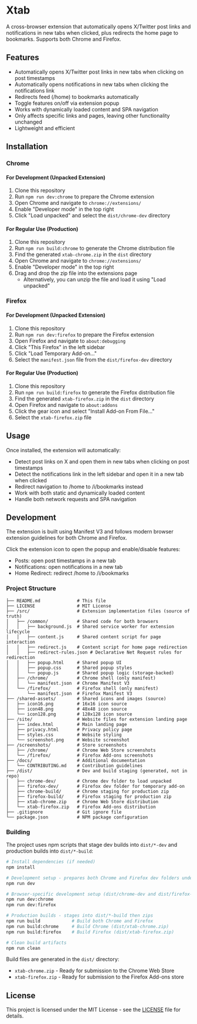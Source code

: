 # Xtab

A cross-browser extension that automatically opens X/Twitter post links and notifications in new tabs when clicked, plus redirects the home page to bookmarks. Supports both Chrome and Firefox.

## Features

-   Automatically opens X/Twitter post links in new tabs when clicking on post timestamps
-   Automatically opens notifications in new tabs when clicking the notifications link
-   Redirects feed (/home) to bookmarks automatically
-   Toggle features on/off via extension popup
-   Works with dynamically loaded content and SPA navigation
-   Only affects specific links and pages, leaving other functionality unchanged
-   Lightweight and efficient

## Installation

### Chrome

#### For Development (Unpacked Extension)

1. Clone this repository
2. Run `npm run dev:chrome` to prepare the Chrome extension
3. Open Chrome and navigate to `chrome://extensions/`
4. Enable "Developer mode" in the top right
5. Click "Load unpacked" and select the `dist/chrome-dev` directory

#### For Regular Use (Production)

1. Clone this repository
2. Run `npm run build:chrome` to generate the Chrome distribution file
3. Find the generated `xtab-chrome.zip` in the `dist` directory
4. Open Chrome and navigate to `chrome://extensions/`
5. Enable "Developer mode" in the top right
6. Drag and drop the zip file into the extensions page
    - Alternatively, you can unzip the file and load it using "Load unpacked"

### Firefox

#### For Development (Unpacked Extension)

1. Clone this repository
2. Run `npm run dev:firefox` to prepare the Firefox extension
3. Open Firefox and navigate to `about:debugging`
4. Click "This Firefox" in the left sidebar
5. Click "Load Temporary Add-on..."
6. Select the `manifest.json` file from the `dist/firefox-dev` directory

#### For Regular Use (Production)

1. Clone this repository
2. Run `npm run build:firefox` to generate the Firefox distribution file
3. Find the generated `xtab-firefox.zip` in the `dist` directory
4. Open Firefox and navigate to `about:addons`
5. Click the gear icon and select "Install Add-on From File..."
6. Select the `xtab-firefox.zip` file

## Usage

Once installed, the extension will automatically:

-   Detect post links on X and open them in new tabs when clicking on post timestamps
-   Detect the notifications link in the left sidebar and open it in a new tab when clicked
-   Redirect navigation to /home to /i/bookmarks instead
-   Work with both static and dynamically loaded content
-   Handle both network requests and SPA navigation

## Development

The extension is built using Manifest V3 and follows modern browser extension guidelines for both Chrome and Firefox.

Click the extension icon to open the popup and enable/disable features:

-   Posts: open post timestamps in a new tab
-   Notifications: open notifications in a new tab
-   Home Redirect: redirect /home to /i/bookmarks

### Project Structure

```
├── README.md              # This file
├── LICENSE                # MIT License
├── /src/                  # Extension implementation files (source of truth)
│   ├── /common/           # Shared code for both browsers
│   │   ├── background.js  # Shared service worker for extension lifecycle
│   │   ├── content.js     # Shared content script for page interaction
│   │   ├── redirect.js    # Content script for home page redirection
│   │   ├── redirect-rules.json # Declarative Net Request rules for redirection
│   │   ├── popup.html     # Shared popup UI
│   │   ├── popup.css      # Shared popup styles
│   │   └── popup.js       # Shared popup logic (storage-backed)
│   ├── /chrome/           # Chrome shell (only manifest)
│   │   └── manifest.json  # Chrome Manifest V3
│   └── /firefox/          # Firefox shell (only manifest)
│       └── manifest.json  # Firefox Manifest V3
├── /shared-assets/        # Shared icons and images (source)
│   ├── icon16.png         # 16x16 icon source
│   ├── icon48.png         # 48x48 icon source
│   └── icon128.png        # 128x128 icon source
├── /site/                 # Website files for extension landing page
│   ├── index.html         # Main landing page
│   ├── privacy.html       # Privacy policy page
│   ├── styles.css         # Website styling
│   └── screenshot.png     # Website screenshot
├── /screenshots/          # Store screenshots
│   ├── /chrome/           # Chrome Web Store screenshots
│   └── /firefox/          # Firefox Add-ons screenshots
├── /docs/                 # Additional documentation
│   └── CONTRIBUTING.md    # Contribution guidelines
├── /dist/                 # Dev and build staging (generated, not in repo)
│   ├── chrome-dev/        # Chrome dev folder to load unpacked
│   ├── firefox-dev/       # Firefox dev folder for temporary add-on
│   ├── chrome-build/      # Chrome staging for production zip
│   ├── firefox-build/     # Firefox staging for production zip
│   ├── xtab-chrome.zip    # Chrome Web Store distribution
│   └── xtab-firefox.zip   # Firefox Add-ons distribution
├── .gitignore             # Git ignore file
└── package.json           # NPM package configuration
```

### Building

The project uses npm scripts that stage dev builds into `dist/*-dev` and production builds into `dist/*-build`:

```bash
# Install dependencies (if needed)
npm install

# Development setup - prepares both Chrome and Firefox dev folders under dist/
npm run dev

# Browser-specific development setup (dist/chrome-dev and dist/firefox-dev)
npm run dev:chrome
npm run dev:firefox

# Production builds - stages into dist/*-build then zips
npm run build            # Build both Chrome and Firefox
npm run build:chrome     # Build Chrome (dist/xtab-chrome.zip)
npm run build:firefox    # Build Firefox (dist/xtab-firefox.zip)

# Clean build artifacts
npm run clean
```

Build files are generated in the `dist/` directory:

-   `xtab-chrome.zip` - Ready for submission to the Chrome Web Store
-   `xtab-firefox.zip` - Ready for submission to the Firefox Add-ons store

## License

This project is licensed under the MIT License - see the [LICENSE](LICENSE) file for details.
